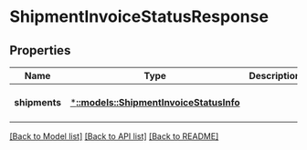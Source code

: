 # ShipmentInvoiceStatusResponse

## Properties
Name | Type | Description | Notes
------------ | ------------- | ------------- | -------------
**shipments** | [***::models::ShipmentInvoiceStatusInfo**](ShipmentInvoiceStatusInfo.md) |  | [optional] [default to null]

[[Back to Model list]](../README.md#documentation-for-models) [[Back to API list]](../README.md#documentation-for-api-endpoints) [[Back to README]](../README.md)


